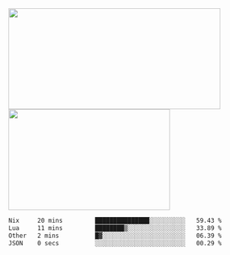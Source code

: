 <a href="https://github.com/anuraghazra/github-readme-stats">
  <img height=200 width=420 align="center" src="https://github-readme-stats.vercel.app/api?username=airRnot1106&hide_title=true&show_icons=true&rank_icon=github" />
</a>
<a href="https://github.com/anuraghazra/convoychat">
  <img height=200 width=320 align="center" src="https://github-readme-stats.vercel.app/api/top-langs/?username=airRnot1106&hide_title=true&layout=compact&hide=html,css" />
</a>

<!--START_SECTION:waka-->

```txt
Nix     20 mins         ███████████████░░░░░░░░░░   59.43 %
Lua     11 mins         ████████▒░░░░░░░░░░░░░░░░   33.89 %
Other   2 mins          █▓░░░░░░░░░░░░░░░░░░░░░░░   06.39 %
JSON    0 secs          ░░░░░░░░░░░░░░░░░░░░░░░░░   00.29 %
```

<!--END_SECTION:waka-->
